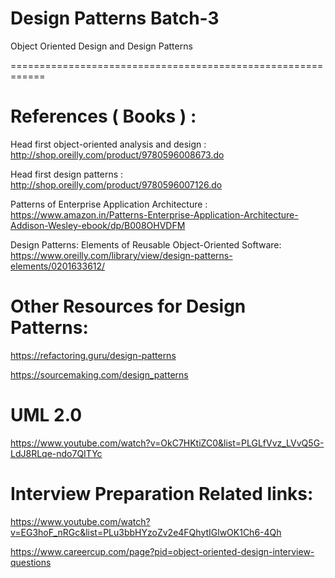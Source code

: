 # Design Patterns Batch-3
 Object Oriented Design and Design Patterns
 

============================================================

# References ( Books ) :

Head first object-oriented analysis and design : http://shop.oreilly.com/product/9780596008673.do

Head first design patterns : http://shop.oreilly.com/product/9780596007126.do

Patterns of Enterprise Application Architecture : 
https://www.amazon.in/Patterns-Enterprise-Application-Architecture-Addison-Wesley-ebook/dp/B008OHVDFM

Design Patterns: Elements of Reusable Object-Oriented Software: 
https://www.oreilly.com/library/view/design-patterns-elements/0201633612/

# Other Resources for Design Patterns: 

https://refactoring.guru/design-patterns

https://sourcemaking.com/design_patterns

#   UML 2.0

https://www.youtube.com/watch?v=OkC7HKtiZC0&list=PLGLfVvz_LVvQ5G-LdJ8RLqe-ndo7QITYc

# Interview Preparation Related links:

https://www.youtube.com/watch?v=EG3hoF_nRGc&list=PLu3bbHYzoZv2e4FQhytIGlwOK1Ch6-4Qh

https://www.careercup.com/page?pid=object-oriented-design-interview-questions








